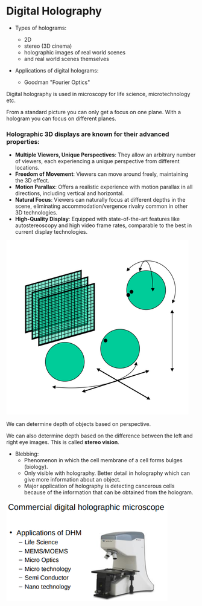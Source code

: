 # Digital Holography

- Types of holograms:
    - 2D
    - stereo (3D cinema)
    - holographic images of real world scenes
    - and real world scenes themselves

- Applications of digital holograms:
    - Goodman "Fourier Optics"

Digital holography is used in microscopy for life science, microtechnology etc.

From a standard picture you can only get a focus on one plane. With a hologram you can focus on different planes.

### Holographic 3D displays are known for their advanced properties:

- **Multiple Viewers, Unique Perspectives**: They allow an arbitrary number of viewers, each experiencing a unique perspective from different locations.
- **Freedom of Movement**: Viewers can move around freely, maintaining the 3D effect.
- **Motion Parallax**: Offers a realistic experience with motion parallax in all directions, including vertical and horizontal.
- **Natural Focus**: Viewers can naturally focus at different depths in the scene, eliminating accommodation/vergence rivalry common in other 3D technologies.
- **High-Quality Display**: Equipped with state-of-the-art features like autostereoscopy and high video frame rates, comparable to the best in current display technologies.

![Properties of Digital Holography](assets/propertiesOfDigitalHolography.png)

We can determine depth of objects based on perspective.

We can also determine depth based on the difference between the left and right eye images. This is called **stereo vision**.

- Blebbing:
    - Phenomenon in which the cell membrane of a cell forms bulges (biology).
    - Only visible with holography. Better detail in holography which can give more information about an object.
    - Major application of holography is detecting cancerous cells because of the information that can be obtained from the hologram.


![Applications of DHM](assets/applicationsOfDHM.png)
